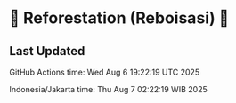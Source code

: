 
# 🌳 Reforestation (Reboisasi) 🌲

## Last Updated

GitHub Actions time: Wed Aug  6 19:22:19 UTC 2025

Indonesia/Jakarta time: Thu Aug  7 02:22:19 WIB 2025
